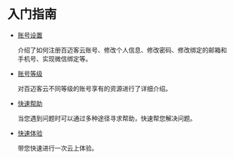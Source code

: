 # 入门指南

* [账号设置](get-started/account-settings.md)

    介绍了如何注册百迈客云账号、修改个人信息、修改密码、修改绑定的邮箱和手机号、实现微信绑定等。
    
* [账号等级](get-started/payments.md)

    对百迈客云不同等级的账号享有的资源进行了详细介绍。
    
* [快速帮助](get-started/online-help.md)

    当您遇到问题时可以通过多种途径寻求帮助，快速帮您解决问题。
    
* [快速体验](get-started/quick-start.md)

    带您快速进行一次云上体验。